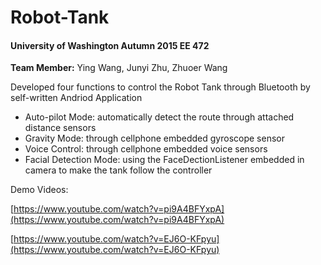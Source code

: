 # Robot-Tank

#### University of Washington Autumn 2015 EE 472

**Team Member:** Ying Wang, Junyi Zhu, Zhuoer Wang

Developed four functions to control the Robot Tank through Bluetooth by self-written Andriod Application
* Auto-pilot Mode: automatically detect the route through attached distance sensors
* Gravity Mode: through cellphone embedded gyroscope sensor
* Voice Control: through cellphone embedded voice sensors
* Facial Detection Mode: using the FaceDectionListener embedded in camera to make the tank follow the controller

Demo Videos: 

[https://www.youtube.com/watch?v=pi9A4BFYxpA](https://www.youtube.com/watch?v=pi9A4BFYxpA)

[https://www.youtube.com/watch?v=EJ6O-KFpyu](https://www.youtube.com/watch?v=EJ6O-KFpyu)

